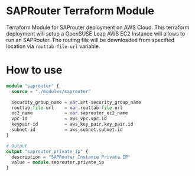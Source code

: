 # SAPRouter Terraform Module 
Terraform Module for SAProuter deployment on AWS Cloud.
This terraform deployment will setup a OpenSUSE Leap AWS EC2 Instance will allows to run an SAPRouter. The routing file will be downloaded from specified location via `routtab-file-url` variable.

# How to use

```terraform
module "saprouter" {
  source = "./modules/saprouter"

  security_group_name = var.srt-security_group_name
  routtab-file-url    = var.routtab-file-url
  ec2_name            = var.saprouter_ec2_name
  vpc-id              = aws_vpc.vpc.id
  keypair-id          = aws_key_pair.key_pair.id
  subnet-id           = aws_subnet.subnet.id
}

# Output
output "saprouter_private_ip" {
  description = "SAPRouter Instance Private IP"
  value = module.saprouter.private_ip
}
```